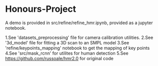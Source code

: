 # Honours-Project

A demo is provided in src/refine/refine_hmr.ipynb, provided as a jupyter notebook.

1.See 'datasets_preprocessing' file for camera calibration utilities.
2.See '3d_model' file for fitting a 3D scan to an SMPL model
3.See 'refine/keypoints_mapping' notebook to get the mapping of key points
4.See 'src/mask_rcnn' for utilites for human detection
5.See https://github.com/russoale/hmr2.0 for original code
